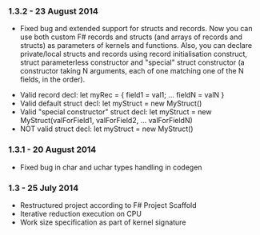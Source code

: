 ### 1.3.2 - 23 August 2014
* Fixed bug and extended support for structs and records. Now you can use both custom F# records and structs (and arrays of records and structs) as parameters of kernels and functions. Also, you can declare private/local structs and records using record initialisation construct, struct parameterless constructor and "special" struct constructor (a constructor taking N arguments, each of one matching one of the N fields, in the order).
- Valid record decl: let myRec = { field1 = val1; ... fieldN = valN }
- Valid default struct decl: let myStruct = new MyStruct()
- Valid "special constructor" struct decl: let myStruct = new MyStruct(valForField1, valForField2, ... valForFieldN)
- NOT valid struct decl: let myStruct = new MyStruct(<Args where the i-TH is not a value assigned to the i-TH field>)

### 1.3.1 - 20 August 2014
* Fixed bug in char and uchar types handling in codegen

### 1.3 - 25 July 2014
* Restructured project according to F# Project Scaffold
* Iterative reduction execution on CPU
* Work size specification as part of kernel signature
